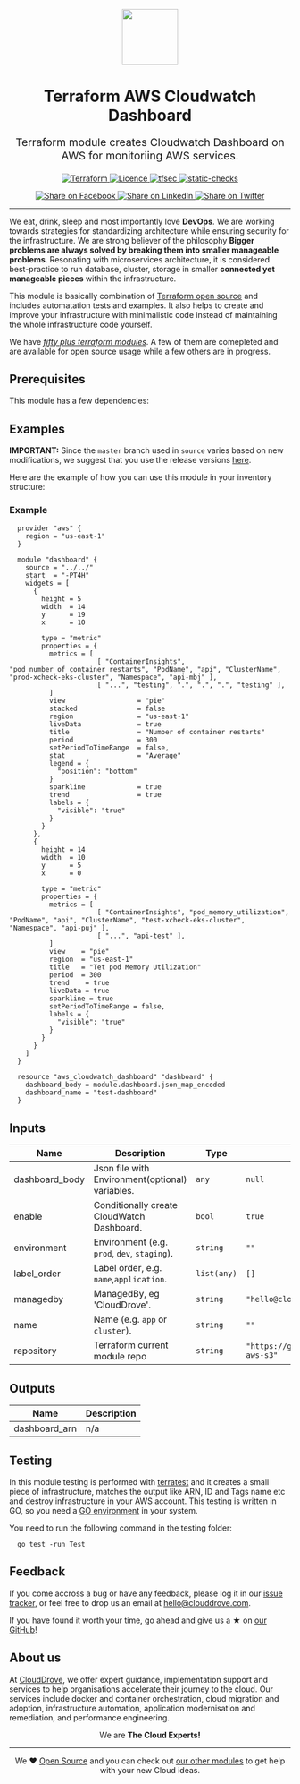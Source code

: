 <!-- This file was automatically generated by the `geine`. Make all changes to `README.yaml` and run `make readme` to rebuild this file. -->

<p align="center"> <img src="https://user-images.githubusercontent.com/50652676/62349836-882fef80-b51e-11e9-99e3-7b974309c7e3.png" width="100" height="100"></p>


<h1 align="center">
    Terraform AWS Cloudwatch Dashboard
</h1>

<p align="center" style="font-size: 1.2rem;"> 
    Terraform module creates Cloudwatch Dashboard on AWS for monitoriing AWS services.
     </p>

<p align="center">

<a href="https://www.terraform.io">
  <img src="https://img.shields.io/badge/Terraform-v1.1.7-green" alt="Terraform">
</a>
<a href="LICENSE.md">
  <img src="https://img.shields.io/badge/License-APACHE-blue.svg" alt="Licence">
</a>
<a href="https://github.com/clouddrove/terraform-aws-cloudwatch-alarms/actions/workflows/tfsec.yml">
  <img src="https://github.com/clouddrove/terraform-aws-cloudwatch-alarms/actions/workflows/tfsec.yml/badge.svg" alt="tfsec">
</a>
<a href="https://github.com/clouddrove/terraform-aws-cloudwatch-alarms/actions/workflows/terraform.yml">
  <img src="https://github.com/clouddrove/terraform-aws-cloudwatch-alarms/actions/workflows/terraform.yml/badge.svg" alt="static-checks">
</a>


</p>
<p align="center">

<a href='https://facebook.com/sharer/sharer.php?u=https://github.com/clouddrove/terraform-aws-cloudwatch-dashboard'>
  <img title="Share on Facebook" src="https://user-images.githubusercontent.com/50652676/62817743-4f64cb80-bb59-11e9-90c7-b057252ded50.png" />
</a>
<a href='https://www.linkedin.com/shareArticle?mini=true&title=Terraform+AWS+Cloudwatch+Dashboard&url=https://github.com/clouddrove/terraform-aws-cloudwatch-dashboard'>
  <img title="Share on LinkedIn" src="https://user-images.githubusercontent.com/50652676/62817742-4e339e80-bb59-11e9-87b9-a1f68cae1049.png" />
</a>
<a href='https://twitter.com/intent/tweet/?text=Terraform+AWS+Cloudwatch+Dashboard&url=https://github.com/clouddrove/terraform-aws-cloudwatch-dashboard'>
  <img title="Share on Twitter" src="https://user-images.githubusercontent.com/50652676/62817740-4c69db00-bb59-11e9-8a79-3580fbbf6d5c.png" />
</a>

</p>
<hr>


We eat, drink, sleep and most importantly love **DevOps**. We are working towards strategies for standardizing architecture while ensuring security for the infrastructure. We are strong believer of the philosophy <b>Bigger problems are always solved by breaking them into smaller manageable problems</b>. Resonating with microservices architecture, it is considered best-practice to run database, cluster, storage in smaller <b>connected yet manageable pieces</b> within the infrastructure. 

This module is basically combination of [Terraform open source](https://www.terraform.io/) and includes automatation tests and examples. It also helps to create and improve your infrastructure with minimalistic code instead of maintaining the whole infrastructure code yourself.

We have [*fifty plus terraform modules*][terraform_modules]. A few of them are comepleted and are available for open source usage while a few others are in progress.




## Prerequisites

This module has a few dependencies: 



## Examples


**IMPORTANT:** Since the `master` branch used in `source` varies based on new modifications, we suggest that you use the release versions [here](https://github.com/clouddrove/terraform-aws-cloudwatch-dashboard/releases).


Here are  the example of how you can use this module in your inventory structure:
### Example
```hcl
  provider "aws" {
    region = "us-east-1"
  }

  module "dashboard" {
    source = "../../"
    start  = "-PT4H"
    widgets = [
      {
        height = 5
        width  = 14      
        y      = 19
        x      = 10

        type = "metric"
        properties = {
          metrics = [
                      [ "ContainerInsights", "pod_number_of_container_restarts", "PodName", "api", "ClusterName", "prod-xcheck-eks-cluster", "Namespace", "api-mbj" ],
                      [ "...", "testing", ".", ".", ".", "testing" ],
          ]
          view                  = "pie"
          stacked               = false
          region                = "us-east-1"
          liveData              = true        
          title                 = "Number of container restarts"
          period                = 300
          setPeriodToTimeRange  = false,        
          stat                  = "Average"
          legend = {
            "position": "bottom"
          }
          sparkline             = true
          trend                 = true
          labels = {
            "visible": "true"
          }        
        }
      },
      {
        height = 14
        width  = 10     
        y      = 5
        x      = 0

        type = "metric"
        properties = {
          metrics = [
                      [ "ContainerInsights", "pod_memory_utilization", "PodName", "api", "ClusterName", "test-xcheck-eks-cluster", "Namespace", "api-puj" ],
                      [ "...", "api-test" ],
          ]
          view    = "pie"
          region  = "us-east-1"
          title   = "Tet pod Memory Utilization"
          period  = 300
          trend    = true
          liveData = true
          sparkline = true        
          setPeriodToTimeRange = false,
          labels = {
            "visible": "true"
          }
        }
      }
    ]
  }

  resource "aws_cloudwatch_dashboard" "dashboard" {
    dashboard_body = module.dashboard.json_map_encoded
    dashboard_name = "test-dashboard"
  } 

```






## Inputs

| Name | Description | Type | Default | Required |
|------|-------------|------|---------|:--------:|
| dashboard\_body | Json file with Environment(optional) variables. | `any` | `null` | no |
| enable | Conditionally create CloudWatch Dashboard. | `bool` | `true` | no |
| environment | Environment (e.g. `prod`, `dev`, `staging`). | `string` | `""` | no |
| label\_order | Label order, e.g. `name`,`application`. | `list(any)` | `[]` | no |
| managedby | ManagedBy, eg 'CloudDrove'. | `string` | `"hello@clouddrove.com"` | no |
| name | Name  (e.g. `app` or `cluster`). | `string` | `""` | no |
| repository | Terraform current module repo | `string` | `"https://github.com/clouddrove/terraform-aws-s3"` | no |

## Outputs

| Name | Description |
|------|-------------|
| dashboard\_arn | n/a |




## Testing
In this module testing is performed with [terratest](https://github.com/gruntwork-io/terratest) and it creates a small piece of infrastructure, matches the output like ARN, ID and Tags name etc and destroy infrastructure in your AWS account. This testing is written in GO, so you need a [GO environment](https://golang.org/doc/install) in your system. 

You need to run the following command in the testing folder:
```hcl
  go test -run Test
```



## Feedback 
If you come accross a bug or have any feedback, please log it in our [issue tracker](https://github.com/clouddrove/terraform-aws-cloudwatch-dashboard/issues), or feel free to drop us an email at [hello@clouddrove.com](mailto:hello@clouddrove.com).

If you have found it worth your time, go ahead and give us a ★ on [our GitHub](https://github.com/clouddrove/terraform-aws-cloudwatch-dashboard)!

## About us

At [CloudDrove][website], we offer expert guidance, implementation support and services to help organisations accelerate their journey to the cloud. Our services include docker and container orchestration, cloud migration and adoption, infrastructure automation, application modernisation and remediation, and performance engineering.

<p align="center">We are <b> The Cloud Experts!</b></p>
<hr />
<p align="center">We ❤️  <a href="https://github.com/clouddrove">Open Source</a> and you can check out <a href="https://github.com/clouddrove">our other modules</a> to get help with your new Cloud ideas.</p>

  [website]: https://clouddrove.com
  [github]: https://github.com/clouddrove
  [linkedin]: https://cpco.io/linkedin
  [twitter]: https://twitter.com/clouddrove/
  [email]: https://clouddrove.com/contact-us.html
  [terraform_modules]: https://github.com/clouddrove?utf8=%E2%9C%93&q=terraform-&type=&language=

